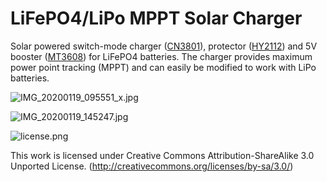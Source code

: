 # LiFePO4/LiPo MPPT Solar Charger

Solar powered switch-mode charger ([CN3801](http://www.consonance-elec.com/pdf/datasheet/DSE-CN3801.pdf)), protector ([HY2112](https://datasheet.lcsc.com/szlcsc/1810010241_HYCON-Tech-HY2112-BB_C161942.pdf)) and 5V booster ([MT3608](https://datasheet.lcsc.com/szlcsc/XI-AN-Aerosemi-Tech-MT3608_C84817.pdf)) for LiFePO4 batteries.
The charger provides maximum power point tracking (MPPT) and can easily be modified to work with LiPo batteries.

![IMG_20200119_095551_x.jpg](https://image.easyeda.com/pullimage/Ui9qe2Je15IpZDE19nuDCwFDMZIlMCXtmcegueQM.jpeg)

![IMG_20200119_145247.jpg](https://image.easyeda.com/pullimage/buIbtVveY68K2ZP84XXalirPuXEVamQoe3MyrAS6.jpeg)

![license.png](https://i.creativecommons.org/l/by-sa/3.0/88x31.png)

This work is licensed under Creative Commons Attribution-ShareAlike 3.0 Unported License. 
(http://creativecommons.org/licenses/by-sa/3.0/)
